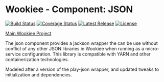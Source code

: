 # Wookiee - Component: JSON

[![Build Status](https://travis-ci.org/Webtrends/wookiee-json.svg?branch=master)](https://travis-ci.org/Webtrends/wookiee-json) [![Coverage Status](https://coveralls.io/repos/Webtrends/wookiee-json/badge.svg?branch=master&service=github)](https://coveralls.io/github/Webtrends/wookiee-json?branch=master) [![Latest Release](https://img.shields.io/github/release/webtrends/wookiee-json.svg)](https://github.com/Webtrends/wookiee-json/releases) [![License](http://img.shields.io/:license-Apache%202-red.svg)](http://www.apache.org/licenses/LICENSE-2.0.txt)

[Main Wookiee Project](https://github.com/Webtrends/wookiee)

The json component provides a jackson wrapper the can be use without conflict of any other JSON libraries in Wookiee
when running as a micro-service configuration. This library is compatible with YARN and other containerization technologies.

Modeled after a version of the play-json wrapper, and updated tweaks to initialization and dependencies.